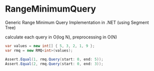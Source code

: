 # RangeMinimumQuery
Generic Range Minimum Query Implementation in .NET (using Segment Tree)

calculate each query in O(log N), 
preprocessing in O(N)

```csharp
var values = new int[] { 5, 3, 2, 1, 9 };
var rmq = new RMQ<int>(values);

Assert.Equal(1, rmq.Query(start: 0, end: 5));
Assert.Equal(2, rmq.Query(start: 0, end: 3));
```

